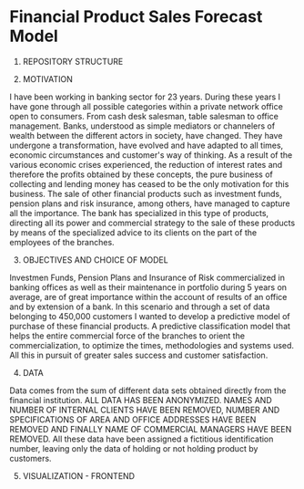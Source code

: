 # Financial Product Sales Forecast Model


1. REPOSITORY STRUCTURE

2. MOTIVATION

I have been working in  banking sector for 23 years.  During these years I have gone  through all possible categories within a private network office open to consumers.  From cash desk salesman, table salesman to office management.  Banks, understood as simple mediators or channelers of wealth between the different actors in society, have changed. They have undergone  a transformation, have  evolved and have  adapted to all times,  economic  circumstances and customer's  way of thinking.  As a result of  the  various economic  crises experienced,   the reduction  of interest rates  and therefore the  profits obtained by  these concepts, the pure  business of collecting and  lending money  has ceased  to be the only motivation for this business.  The sale of other financial products such as investment funds,  pension plans and risk insurance, among others, have managed to capture all the importance. The bank has specialized in this type of products, directing all its power and  commercial strategy to the sale of these products by means of the specialized advice to its clients on the part of the employees of the branches.

3. OBJECTIVES AND CHOICE OF MODEL

Investmen Funds, Pension Plans and Insurance of Risk commercialized in banking offices as well as their maintenance in portfolio during 5 years on average, are of great importance within the account of results of an office and by extension of a bank.   In this scenario and through a set of data belonging to 450,000 customers I wanted to develop a predictive model of purchase  of these financial  products.   A predictive classification  model that helps  the entire commercial  force of the  branches to orient the commercialization, to optimize the times, methodologies and systems used. All this in pursuit of greater sales success and customer satisfaction.

4. DATA 

Data comes from the sum of different data sets obtained directly from the financial institution.  ALL  DATA  HAS  BEEN ANONYMIZED.  NAMES AND NUMBER OF INTERNAL  CLIENTS HAVE BEEN REMOVED, NUMBER AND SPECIFICATIONS OF AREA AND OFFICE ADDRESSES HAVE BEEN REMOVED AND FINALLY  NAME OF COMMERCIAL MANAGERS HAVE BEEN REMOVED.   All these data have been assigned a fictitious identification number, leaving only the data of holding or not holding product by customers.

5. VISUALIZATION - FRONTEND
